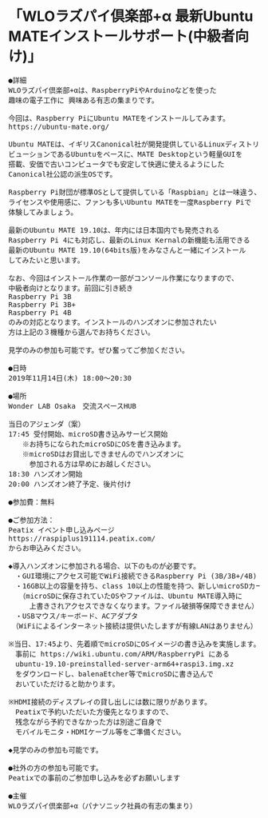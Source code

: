 # 「WLOラズパイ倶楽部+α 最新Ubuntu MATEインストールサポート(中級者向け)」
<pre>
●詳細
WLOラズパイ倶楽部+αは、RaspberryPiやArduinoなどを使った 
趣味の電子工作に 興味ある有志の集まりです。

今回は、Raspberry PiにUbuntu MATEをインストールしてみます。
https://ubuntu-mate.org/

Ubuntu MATEは、イギリスCanonical社が開発提供しているLinuxディストリ
ビューションであるUbuntuをベースに、MATE Desktopという軽量GUIを
搭載、安価で古いコンピュータでも安定して快適に使えるようにした
Canonical社公認の派生OSです。

Raspberry Pi財団が標準OSとして提供している「Raspbian」とは一味違う、
ライセンスや使用感に、ファンも多いUbuntu MATEを一度Raspberry Piで
体験してみましょう。

最新のUbuntu MATE 19.10は、年内には日本国内でも発売される
Raspberry Pi 4にも対応し、最新のLinux Kernalの新機能も活用できる
最新のUbuntu MATE 19.10(64bits版)をみなさんと一緒にインストール
してみたいと思います。

なお、今回はインストール作業の一部がコンソール作業になりますので、
中級者向けとなります。前回に引き続き
Raspberry Pi 3B
Raspberry Pi 3B+
Raspberry Pi 4B
のみの対応となります。インストールのハンズオンに参加されたい
方は上記の３機種から選んでお持ちください。

見学のみの参加も可能です。ぜひ奮ってご参加ください。

●日時
2019年11月14日(木) 18:00～20:30

●場所
Wonder LAB Osaka　交流スペースHUB

当日のアジェンダ（案）　
17:45 受付開始、microSD書き込みサービス開始
　　※お持ちになられたmicroSDにOSを書き込みます。
　　※microSDはお貸出しできませんのでハンズオンに
　　　参加される方は早めにお越しください。
18:30 ハンズオン開始
20:00 ハンズオン終了予定、後片付け

●参加費：無料

●ご参加方法：
Peatix イベント申し込みページ
https://raspiplus191114.peatix.com/
からお申込みください。

◆導入ハンズオンに参加される場合、以下のものが必要です。
　・GUI環境にアクセス可能でWiFi接続できるRaspberry Pi (3B/3B+/4B)
　・16GB以上の容量を持ち、class 10以上の性能を持つ、新しいmicroSDカード
　　（microSDに保存されていたOSやファイルは、Ubuntu MATE導入時に
　　　上書きされアクセスできなくなります。ファイル破損等保障できません）
　・USBマウス/キーボード、ACアダプタ
　（WiFiによるインターネット接続は提供いたしますが有線LANはありません）

※当日、17:45より、先着順でmicroSDにOSイメージの書き込みを実施します。
　事前に https://wiki.ubuntu.com/ARM/RaspberryPi にある
　ubuntu-19.10-preinstalled-server-arm64+raspi3.img.xz
　をダウンロードし、balenaEtcher等でmicroSDに書き込んで
　おいていただけると助かります。

※HDMI接続のディスプレイの貸し出しには数に限りがあります。
　Peatixで予約いただいた方優先となりますので、
　残念ながら予約できなかった方は別途ご自身で
　モバイルモニタ・HDMIケーブル等をご準備ください。

◆見学のみの参加も可能です。

●社外の方の参加も可能です。
Peatixでの事前のご参加申し込みを必ずお願いします

●主催
WLOラズパイ倶楽部+α（パナソニック社員の有志の集まり）
</pre>
